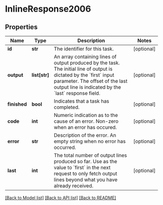 # InlineResponse2006

## Properties
Name | Type | Description | Notes
------------ | ------------- | ------------- | -------------
**id** | **str** | The identifier for this task. | [optional] 
**output** | **list[str]** | An array containing lines of output produced by the task. The initial line of output is dictated by the &#x60;first&#x60; input parameter. The offset of the last output line is indicated by the &#x60;last&#x60; response field. | [optional] 
**finished** | **bool** | Indicates that a task has completed. | [optional] 
**code** | **int** | Numeric indication as to the cause of an error. Non-zero when an error has occured. | [optional] 
**error** | **str** | Description of the error. An empty string when no error has occurred. | [optional] 
**last** | **int** | The total number of output lines produced so far. Use as the value to &#x60;first&#x60; in the next request to only fetch output lines beyond what you have already received. | [optional] 

[[Back to Model list]](../README.md#documentation-for-models) [[Back to API list]](../README.md#documentation-for-api-endpoints) [[Back to README]](../README.md)


